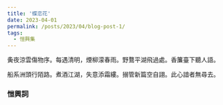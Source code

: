 ```yaml
---
title: '蝶恋花'
date: 2023-04-01
permalink: /posts/2023/04/blog-post-1/
tags:
  - 愷興集
---
```


夤夜涼雲傷物序。每遇清明，煙柳濛春雨。野鶩平湖飛過處。香簾臺下聽人語。

船系洲頭行陌路。煮酒江湖，失意添霜縷。搦管新篇空自詡。此心諳者無尋去。

### 愷興詞